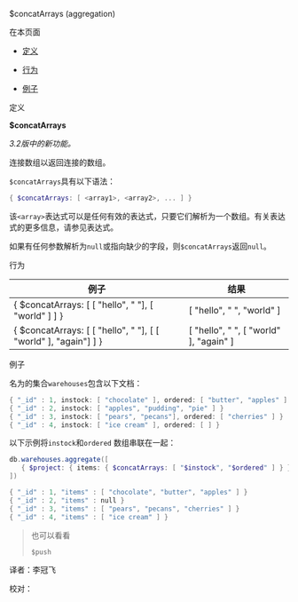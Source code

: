  [ ]()$concatArrays (aggregation)
[]()

在本页面

*   [定义](definition)

*   [行为](behavior)

*   [例子](example)

 <span id="definition">定义</span>

**$concatArrays**

*3.2版中的新功能。*

连接数组以返回连接的数组。

`$concatArrays`具有以下语法：

```powershell
{ $concatArrays: [ <array1>, <array2>, ... ] }
```

该`<array>`表达式可以是任何有效的表达式，只要它们解析为一个数组。有关表达式的更多信息，请参见表达式。

如果有任何参数解析为`null`或指向缺少的字段，则`$concatArrays`返回`null`。

 <span id="behavior">行为</span>

| 例子                                                         | 结果                                   |
| ------------------------------------------------------------ | -------------------------------------- |
| { $concatArrays: [    [ "hello", " "], [ "world" ] ] }       | [ "hello", " ", "world" ]              |
| { $concatArrays: [    [ "hello", " "],    [ [ "world" ], "again"] ] } | [ "hello", " ", [ "world" ], "again" ] |

 <span id="example">例子</span>

名为的集合`warehouses`包含以下文档：

```powershell
{ "_id" : 1, instock: [ "chocolate" ], ordered: [ "butter", "apples" ] }
{ "_id" : 2, instock: [ "apples", "pudding", "pie" ] }
{ "_id" : 3, instock: [ "pears", "pecans"], ordered: [ "cherries" ] }
{ "_id" : 4, instock: [ "ice cream" ], ordered: [ ] }
```

以下示例将`instock`和`ordered` 数组串联在一起：

```powershell
db.warehouses.aggregate([
   { $project: { items: { $concatArrays: [ "$instock", "$ordered" ] } } }
])
```

```powershell
{ "_id" : 1, "items" : [ "chocolate", "butter", "apples" ] }
{ "_id" : 2, "items" : null }
{ "_id" : 3, "items" : [ "pears", "pecans", "cherries" ] }
{ "_id" : 4, "items" : [ "ice cream" ] }
```

> 也可以看看
> 
> `$push`



译者：李冠飞

校对：